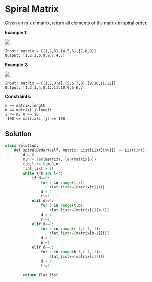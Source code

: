 <h1>Spiral Matrix</h1>

<p>
Given an m x n matrix, return all elements of the matrix in spiral order.

</p>

<b>Example 1:</b>

<img src="https://assets.leetcode.com/uploads/2020/11/13/spiral1.jpg">

    Input: matrix = [[1,2,3],[4,5,6],[7,8,9]]
    Output: [1,2,3,6,9,8,7,4,5]
  
<b>Example 2:</b>

<img src="https://assets.leetcode.com/uploads/2020/11/13/spiral.jpg">

    Input: matrix = [[1,2,3,4],[5,6,7,8],[9,10,11,12]]
    Output: [1,2,3,4,8,12,11,10,9,5,6,7]
 
<b>Constraints:</b>

    m == matrix.length
    n == matrix[i].length
    1 <= m, n <= 10
    -100 <= matrix[i][j] <= 100


<h2>Solution</h2>

```python
class Solution:
    def spiralOrder(self, matrix: List[List[int]]) -> List[int]:
        d = 0
        m,n = len(matrix), len(matrix[0])
        t,b,l,r= 0,m,0,n
        flat_list = []
        while t<b and l<r:
            if d==0:
                for i in range(l,r):
                    flat_list+=[matrix[t][i]]
                d = 1
                t+=1
            elif d==1:
                for i in range(t,b):
                    flat_list+=[matrix[i][r-1]]
                d = 2
                r-=1
            elif d==2:
                for i in range(r-1,l-1,-1):
                    flat_list+=[matrix[b-1][i]]
                d = 3
                b-=1
            elif d==3:
                for i in range(b-1,t-1,-1):
                    flat_list+=[matrix[i][l]]
                d = 0
                l+=1
                
        return flat_list
```
